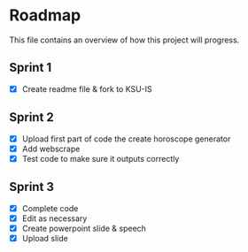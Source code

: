 # Roadmap

This file contains an overview of how this project will progress.

## Sprint 1
- [x] Create readme file & fork to KSU-IS

## Sprint 2
- [x] Upload first part of code the create horoscope generator
- [x] Add webscrape
- [x] Test code to make sure it outputs correctly

## Sprint 3
- [x] Complete code
- [x] Edit as necessary
- [x] Create powerpoint slide & speech
- [x] Upload slide